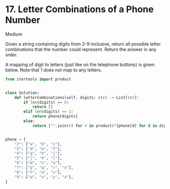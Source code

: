 # 17. Letter Combinations of a Phone Number

Medium

Given a string containing digits from 2-9 inclusive, return all possible letter
combinations that the number could represent. Return the answer in any order.

A mapping of digit to letters (just like on the telephone buttons) is given
below. Note that 1 does not map to any letters.

```python
from itertools import product


class Solution:
    def letterCombinations(self, digits: str) -> List[str]:
        if len(digits) == 0:
            return []
        elif len(digits) == 1:
            return phone[digits]
        else:
            return ["".join(r) for r in product(*[phone[d] for d in digits])]


phone = {
    "2": ["a", "b", "c"],
    "3": ["d", "e", "f"],
    "4": ["g", "h", "i"],
    "5": ["j", "k", "l"],
    "6": ["m", "n", "o"],
    "7": ["p", "q", "r", "s"],
    "8": ["t", "u", "v"],
    "9": ["w", "x", "y", "z"],
}
```
